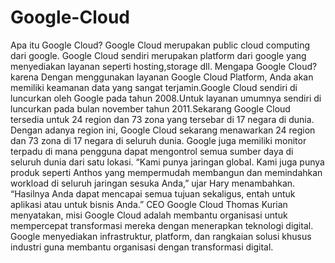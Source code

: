 # Google-Cloud
Apa itu Google Cloud? Google Cloud merupakan public cloud computing dari google. Google Cloud sendiri merupakan platform dari google yang menyediakan layanan seperti hosting,storage dll. Mengapa Google Cloud? karena Dengan menggunakan layanan Google Cloud Platform, Anda akan memiliki keamanan data yang sangat terjamin.Google Cloud sendiri di luncurkan oleh Google pada tahun 2008.Untuk layanan umumnya sendiri di luncurkan pada bulan november tahun 2011.Sekarang Google Cloud  tersedia untuk 24 region dan 73 zona yang tersebar di 17 negara di dunia. Dengan adanya region ini, Google Cloud sekarang menawarkan 24 region dan 73 zona di 17 negara di seluruh dunia. Google juga memiliki monitor terpadu di mana pengguna dapat mengontrol semua sumber daya di seluruh dunia dari satu lokasi.  “Kami punya jaringan global. Kami juga punya produk seperti Anthos yang mempermudah membangun dan memindahkan workload di seluruh jaringan sesuka Anda,” ujar Hary menambahkan. “Hasilnya Anda dapat mencapai semua tujuan sekaligus, entah untuk aplikasi atau untuk bisnis Anda.”  CEO Google Cloud Thomas Kurian menyatakan, misi Google Cloud adalah membantu organisasi untuk mempercepat transformasi mereka dengan menerapkan teknologi digital. Google menyediakan infrastruktur, platform, dan rangkaian solusi khusus industri guna membantu organisasi dengan transformasi digital. 
